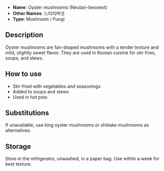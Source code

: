 - **Name**: Oyster mushrooms (Neutari-beoseot)
- **Other Names**: 느타리버섯
- **Type**: Mushroom / Fungi

## Description

Oyster mushrooms are fan-shaped mushrooms with a tender texture and mild, slightly sweet flavor. They are used in Korean cuisine for stir-fries, soups, and stews.

## How to use

- Stir-fried with vegetables and seasonings
- Added to soups and stews
- Used in hot pots

## Substitutions

If unavailable, use king oyster mushrooms or shiitake mushrooms as alternatives.

## Storage

Store in the refrigerator, unwashed, in a paper bag. Use within a week for best texture. 